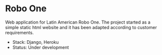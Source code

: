 # Robo One

Web application for Latin American Robo One. The project started as a simple static html website and it has been adapted according to customer requirements.

- Stack: Django, Heroku
- Status: Under development

